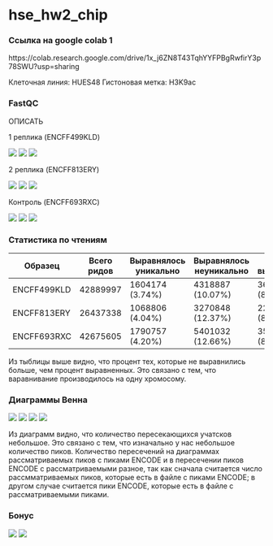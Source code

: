 # hse_hw2_chip
<h3> Ссылка на google colab 1 </h3>
https://colab.research.google.com/drive/1x_j6ZN8T43TqhYYFPBgRwfirY3p78SWU?usp=sharing

Клеточная линия: HUES48
Гистоновая метка: H3K9ac

<h3> FastQC </h3

ОПИСАТЬ
  
1 реплика (ENCFF499KLD)

![](https://github.com/ZhukovaJul/hse_hw2_chip/blob/c9e83cd96515ba03b12034bfcc79be50b4f9971f/img/KLD_1.PNG)
![](https://github.com/ZhukovaJul/hse_hw2_chip/blob/c9e83cd96515ba03b12034bfcc79be50b4f9971f/img/KLD.PNG)
![](https://github.com/ZhukovaJul/hse_hw2_chip/blob/c9e83cd96515ba03b12034bfcc79be50b4f9971f/img/KLD_3.PNG)

2 реплика (ENCFF813ERY)

![](https://github.com/ZhukovaJul/hse_hw2_chip/blob/c9e83cd96515ba03b12034bfcc79be50b4f9971f/img/ERY_1.PNG)
![](https://github.com/ZhukovaJul/hse_hw2_chip/blob/c9e83cd96515ba03b12034bfcc79be50b4f9971f/img/ERY_2.PNG)
![](https://github.com/ZhukovaJul/hse_hw2_chip/blob/c9e83cd96515ba03b12034bfcc79be50b4f9971f/img/ERY_3.PNG)

Контроль (ENCFF693RXC)

![](https://github.com/ZhukovaJul/hse_hw2_chip/blob/c9e83cd96515ba03b12034bfcc79be50b4f9971f/img/RXC_1.PNG)
![](https://github.com/ZhukovaJul/hse_hw2_chip/blob/c9e83cd96515ba03b12034bfcc79be50b4f9971f/img/RXC_2.PNG)
![](https://github.com/ZhukovaJul/hse_hw2_chip/blob/c9e83cd96515ba03b12034bfcc79be50b4f9971f/img/RXC_3.PNG)

<h3> Статистика по чтениям </h3>

| Образец | Всего ридов | Выравнялось уникально | Выравнялось неуникально | Не выравнялось | 
|---|---|---|---|---|
| ENCFF499KLD   | 42889997 | 1604174 (3.74%)  |4318887 (10.07%) |36966936 (86.19%)|
| ENCFF813ERY   | 26437338 | 1068806 (4.04%)  |3270848 (12.37%) |22097684 (83.59%)|
| ENCFF693RXC   | 42675605 | 1790757 (4.20%)  |5401032 (12.66%) |35483816 (83.15%)|

Из тыблицы выше видно, что процент тех, которые не выравнились больше, чем процент выравненных. Это связано с тем, что варавнивание производилось на одну хромосому. 

<h3> Диаграммы Венна </h3>

![](https://github.com/ZhukovaJul/hse_hw2_chip/blob/14be6922f43838423ba208efd7bc159ed019ccd2/img/v1.PNG)
![](https://github.com/ZhukovaJul/hse_hw2_chip/blob/14be6922f43838423ba208efd7bc159ed019ccd2/img/v2.PNG)
![](https://github.com/ZhukovaJul/hse_hw2_chip/blob/14be6922f43838423ba208efd7bc159ed019ccd2/img/v3.PNG)
![](https://github.com/ZhukovaJul/hse_hw2_chip/blob/14be6922f43838423ba208efd7bc159ed019ccd2/img/v4.PNG)

Из диаграмм видно, что количество пересекающихся учатсков небольшое. Это связано с тем, что изначально у нас небольшое количество пиков. 
Количество пересечений на диаграммах рассматриваемых пиков с пиками ENCODE и в пересечении пиков ENCODE с рассматриваемыми разное, так как сначала считается число рассмматриваемых пиков, которые есть в файле с пиками ENCODE; в другом случае считается пики ENCODE, которые есть в файле с рассматриваемыми пиками. 

<h3> Бонус </h3>

![](https://github.com/ZhukovaJul/hse_hw2_chip/blob/67415bd3e6f8d643922d4aac87bdcf70d380d1e5/img/%D0%91%D0%B5%D0%B7%20%D0%BD%D0%B0%D0%B7%D0%B2%D0%B0%D0%BD%D0%B8%D1%8F%20(3).png)
![](https://github.com/ZhukovaJul/hse_hw2_chip/blob/67415bd3e6f8d643922d4aac87bdcf70d380d1e5/img/%D0%91%D0%B5%D0%B7%20%D0%BD%D0%B0%D0%B7%D0%B2%D0%B0%D0%BD%D0%B8%D1%8F%20(4).png)
